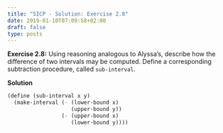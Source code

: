 ```yaml
---
title: "SICP - Solution: Exercise 2.8"
date: 2019-01-10T07:09:58+02:00
draft: false
type: posts
---
```


**Exercise 2.8:** Using reasoning analogous to Alyssa’s, describe how the difference of two intervals may be computed. Define a corresponding subtraction procedure, called `sub-interval`.

**Solution**

```scheme
(define (sub-interval x y)
  (make-interval (- (lower-bound x)
                    (upper-bound y))
                 (- (upper-bound x)
                    (lower-bound y))))
```
